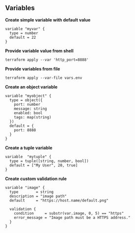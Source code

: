 ## Variables

**Create simple variable with default value**

```hcl-terraform
variable "myvar" {
  type = number
  default = 22
}
```

**Provide variable value from shell**

```shell script
terraform apply --var 'http_port=8888'
```

**Provide variables from file**

```shell script
terraform apply --var-file vars.env
```

**Create an object variable**

```hcl-terraform
variable "myobject" {
  type = object({
    port: number
    message: string
    enabled: bool
    tags: map(string)
  })
  default = {
    port: 8888
  }
}
```

**Create a tuple variable**

```hcl-terraform
variable  "mytuple" {
  type = tuple([string, number, bool])
  default = ["My User", 20, true]
}
```

**Create custom validation rule**

```hcl-terraform
variable "image" {
  type        = string
  description = "image path"
  default     = "https://host.name/default.png"

  validation {
    condition     = substr(var.image, 0, 5) == "https"
    error_message = "Image path must be a HTTPS address."
  }
}
```
